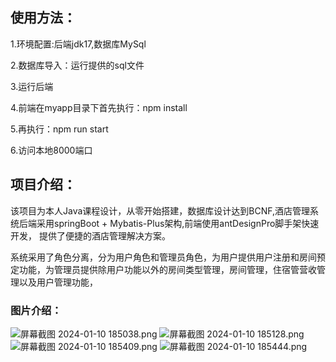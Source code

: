 <h2>使用方法：</h2>
<p>1.环境配置:后端jdk17,数据库MySql</p>
<p>2.数据库导入：运行提供的sql文件</p>
<p>3.运行后端</p>
<p>4.前端在myapp目录下首先执行：npm install </p>
<p>5.再执行：npm run start</p>
<p>6.访问本地8000端口</p>
<h2>项目介绍：</h2>
<p>
    该项目为本人Java课程设计，从零开始搭建，数据库设计达到BCNF,酒店管理系统后端采用springBoot + Mybatis-Plus架构,前端使用antDesignPro脚手架快速开发，
    提供了便捷的酒店管理解决方案。
</p>
<p>
    系统采用了角色分离，分为用户角色和管理员角色，为用户提供用户注册和房间预定功能，为管理员提供除用户功能以外的房间类型管理，房间管理，住宿管营收管理以及用户管理功能，
</p>
<h3>图片介绍：</h3>

![屏幕截图 2024-01-10 185038.png](https://www.freeimg.cn/i/2024/01/10/659e7b1a6d702.png)
![屏幕截图 2024-01-10 185128.png](https://www.freeimg.cn/i/2024/01/10/659e7b5ec9b12.png)
![屏幕截图 2024-01-10 185409.png](https://www.freeimg.cn/i/2024/01/10/659e7b9214cdb.png)
![屏幕截图 2024-01-10 185444.png](https://www.freeimg.cn/i/2024/01/10/659e7ba9392c7.png)

